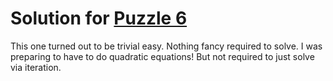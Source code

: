 # Solution for [Puzzle 6](https://adventofcode.com/2023/day/6)

This one turned out to be trivial easy. Nothing fancy required to solve. I was preparing to have to do quadratic equations! But not required to just solve via iteration.
